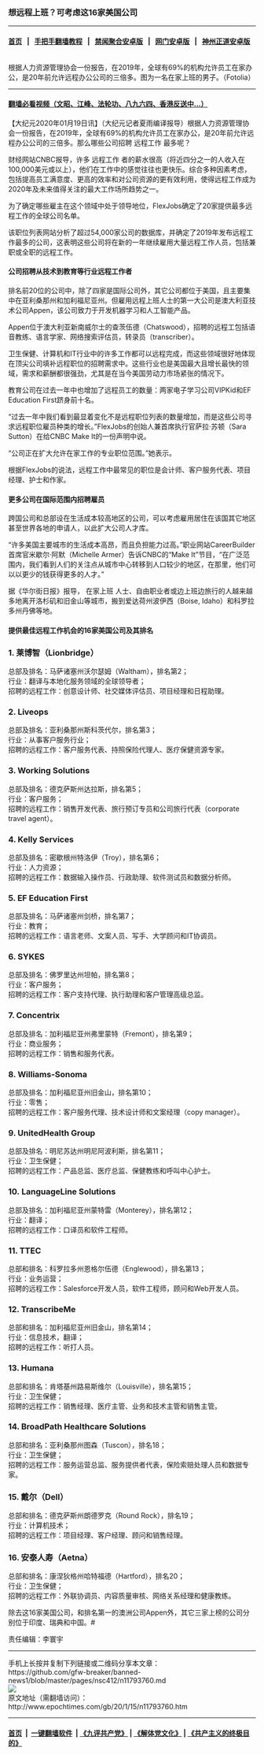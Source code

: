 ### 想远程上班？可考虑这16家美国公司
------------------------

#### [首页](https://github.com/gfw-breaker/banned-news1/blob/master/README.md) &nbsp;&nbsp;|&nbsp;&nbsp; [手把手翻墙教程](https://github.com/gfw-breaker/guides/wiki) &nbsp;&nbsp;|&nbsp;&nbsp; [禁闻聚合安卓版](https://github.com/gfw-breaker/bn-android) &nbsp;&nbsp;|&nbsp;&nbsp; [网门安卓版](https://github.com/oGate2/oGate) &nbsp;&nbsp;|&nbsp;&nbsp; [神州正道安卓版](https://github.com/SzzdOgate/update) 



<div><img alt="" class="aligncenter wp-post-image" src="http://i.epochtimes.com/assets/uploads/2017/02/Fotolia_63595930_Subscription_L-600x400.jpg"/>
<div class="red16 caption">
 <p>
  根据人力资源管理协会一份报告，在2019年，全球有69%的机构允许员工在家办公，是20年前允许远程办公公司的三倍多。图为一名在家上班的男子。（Fotolia）
 </p>
</div>
</div><hr/>

#### [翻墙必看视频（文昭、江峰、法轮功、八九六四、香港反送中...）](http://167.172.214.107/home.html)

<div><p>
 【大纪元2020年01月19日讯】（大纪元记者夏雨编译报导）根据人力资源管理协会一份报告，在2019年，全球有69%的机构允许员工在家办公，是20年前允许远程办公公司的三倍多。那么哪些公司招聘
 <ok href="http://www.epochtimes.com/gb/tag/%E8%BF%9C%E7%A8%8B%E5%B7%A5%E4%BD%9C.html">
  远程工作
 </ok>
 最多呢？
</p>
<p>
 财经网站CNBC报导，许多
 <ok href="http://www.epochtimes.com/gb/tag/%E8%BF%9C%E7%A8%8B%E5%B7%A5%E4%BD%9C.html">
  远程工作
 </ok>
 者的薪水很高（将近四分之一的人收入在100,000美元或以上），他们在工作中的感觉往往也更快乐。综合多种因素考虑，包括提高员工满意度、更高的效率和对公司资源的更有效利用，使得远程工作成为2020年及未来值得关注的最大工作场所趋势之一。
</p>
<p>
 为了确定哪些雇主在这个领域中处于领导地位，FlexJobs确定了20家提供最多远程工作的全球公司名单。
</p>
<p>
 该职位列表网站分析了超过54,000家公司的数据库，并确定了2019年发布远程工作最多的公司，这表明这些公司将在新的一年继续雇用大量远程工作人员，包括兼职或全职的远程工作。
</p>
<h4>
 公司招聘从技术到教育等行业远程工作者
</h4>
<p>
 排名前20位的公司中，除了四家是国际公司外，其它公司都位于美国，且主要集中在亚利桑那州和加利福尼亚州。但雇用远程上班人士的第一大公司是澳大利亚技术公司Appen，该公司致力于开发机器学习和人工智能产品。
</p>
<p>
 Appen位于澳大利亚新南威尔士的查茨伍德（Chatswood），招聘的远程工包括语音教练、语言学家、网络搜索评估员，转录员（transcriber）。
</p>
<p>
 卫生保健、计算机和IT行业中的许多工作都可以远程完成，而这些领域很好地体现在顶尖公司填补远程职位的招聘需求中。这些行业也是美国最大且增长最快的领域，需求和薪酬都很强劲，尤其是在当今美国劳动力市场紧张的情况下。
</p>
<p>
 教育公司在过去一年中也增加了远程员工的数量：两家电子学习公司VIPKid和EF Education First跻身前十名。
</p>
<p>
 “过去一年中我们看到最显着变化不是远程职位列表的数量增加，而是这些公司寻求远程职位雇员种类的增长。”FlexJobs的创始人兼首席执行官萨拉·苏顿（Sara Sutton）在给CNBC Make It的一份声明中说。
</p>
<p>
 “公司正在扩大允许在家工作的专业职位范围。”她表示。
</p>
<p>
 根据FlexJobs的说法，远程工作中最常见的职位是会计师、客户服务代表、项目经理、护士和作家。
</p>
<h4>
 更多公司在国际范围内招聘雇员
</h4>
<p>
 跨国公司和总部设在生活成本较高地区的公司，可以考虑雇用居住在该国其它地区甚至世界各地的申请人，以此扩大公司人才库。
</p>
<p>
 “许多美国主要城市的生活成本高昂，而且负担能力过高。”职业网站CareerBuilder首席官米歇尔·阿默（Michelle Armer）告诉CNBC的“Make It”节目，“在广泛范围内，我们看到人们的关注点从城市中心转移到人口较少的地区，在那里，他们可以以更少的钱获得更多的人才。”
</p>
<p>
 据《华尔街日报》报导，
 <ok href="http://www.epochtimes.com/gb/tag/%E5%9C%A8%E5%AE%B6%E4%B8%8A%E7%8F%AD.html">
  在家上班
 </ok>
 人士、自由职业者或边上班边旅行的人越来越多地离开洛杉矶和旧金山等城市，搬到爱达荷州波伊西（Boise, Idaho）和科罗拉多州丹佛等地。
</p>
<h4>
 提供最佳远程工作机会的16家美国公司及其排名
</h4>
<h3>
 1. 莱博智（Lionbridge）
</h3>
<p>
 总部及排名：马萨诸塞州沃尔瑟姆（Waltham），排名第2；
 <br/>
 行业：翻译与本地化服务领域的全球领导者；
 <br/>
 招聘的远程工作：创意设计师、社交媒体评估员、项目经理和日程助理。
</p>
<h3>
 2. Liveops
</h3>
<p>
 总部及排名：亚利桑那州斯科茨代尔，排名第3；
 <br/>
 行业：从事客户服务行业；
 <br/>
 招聘的远程工作：客户服务代表、持照保险代理人、医疗保健资源专家。
</p>
<h3>
 3. Working Solutions
</h3>
<p>
 总部及排名：德克萨斯州达拉斯，排名第5；
 <br/>
 行业：客户服务；
 <br/>
 招聘的远程工作：销售开发代表、旅行预订专员和公司旅行代表（corporate travel agent）。
</p>
<h3>
 4. Kelly Services
</h3>
<p>
 总部及排名：密歇根州特洛伊（Troy），排名第6；
 <br/>
 行业：人力资源；
 <br/>
 招聘的远程工作：数据输入操作员、行政助理、软件测试员和数据分析师。
</p>
<h3>
 5. EF Education First
</h3>
<p>
 总部及排名：马萨诸塞州剑桥，排名第7；
 <br/>
 行业：教育；
 <br/>
 招聘的远程工作：语言老师、文案人员、写手、大学顾问和IT协调员。
</p>
<h3>
 6. SYKES
</h3>
<p>
 总部及排名：佛罗里达州坦帕，排名第8；
 <br/>
 行业：客户服务；
 <br/>
 招聘的远程工作：客户支持代理、执行助理和客户管理高级总监。
</p>
<h3>
 7. Concentrix
</h3>
<p>
 总部及排名：加利福尼亚州弗里蒙特（Fremont），排名第9；
 <br/>
 行业：商业服务；
 <br/>
 招聘的远程工作：销售和服务代表。
</p>
<h3>
 8. Williams-Sonoma
</h3>
<p>
 总部及排名：加利福尼亚州旧金山，排名第10；
 <br/>
 行业：零售；
 <br/>
 招聘的远程工作：客户服务代理、技术设计师和文案经理（copy manager）。
</p>
<h3>
 9. UnitedHealth Group
</h3>
<p>
 总部及排名：明尼苏达州明尼阿波利斯，排名第11；
 <br/>
 行业：卫生保健；
 <br/>
 招聘的远程工作：产品总监、医疗总监、保健教练和呼叫中心护士。
</p>
<h3>
 10. LanguageLine Solutions
</h3>
<p>
 总部及排名：加利福尼亚州蒙特雷（Monterey），排名第12；
 <br/>
 行业：翻译；
 <br/>
 招聘的远程工作：口译员和软件工程师。
</p>
<h3>
 11. TTEC
</h3>
<p>
 总部和排名：科罗拉多州恩格尔伍德（Englewood），排名第13；
 <br/>
 行业：业务运营；
 <br/>
 招聘的远程工作：Salesforce开发人员，软件工程师，顾问和Web开发人员。
</p>
<h3>
 12. TranscribeMe
</h3>
<p>
 总部和排名：加利福尼亚州旧金山，排名第14；
 <br/>
 行业：信息技术，翻译；
 <br/>
 招聘的远程工作：听打人员。
</p>
<h3>
 13. Humana
</h3>
<p>
 总部和排名：肯塔基州路易斯维尔（Louisville），排名第15；
 <br/>
 行业：卫生保健；
 <br/>
 招聘的远程工作：销售经理、医疗主管、业务和技术主管和销售主管。
</p>
<h3>
 14. BroadPath Healthcare Solutions
</h3>
<p>
 总部和排名：亚利桑那州图森（Tuscon），排名18；
 <br/>
 行业：卫生保健；
 <br/>
 招聘的远程工作：服务运营总监、服务提供者代表，保险索赔处理人员和数据专家。
</p>
<h3>
 15. 戴尔（Dell）
</h3>
<p>
 总部和排名：德克萨斯州朗德罗克（Round Rock），排名19；
 <br/>
 行业：计算机技术；
 <br/>
 招聘的远程工作：项目经理、客户经理、顾问和销售经理。
</p>
<h3>
 16. 安泰人寿（Aetna）
</h3>
<p>
 总部和排名：康涅狄格州哈特福德（Hartford），排名20；
 <br/>
 行业：卫生保健；
 <br/>
 招聘的远程工作：外联协调员、内容质量审核、网络关系经理和健康教练。
</p>
<p>
 除去这16家美国公司，和排名第一的澳洲公司Appen外，其它三家上榜的公司分别位于印度、瑞典和中国。#
</p>
<p>
 责任编辑：李寰宇
</p>
</div>
<hr/>
手机上长按并复制下列链接或二维码分享本文章：<br/>
https://github.com/gfw-breaker/banned-news1/blob/master/pages/nsc412/n11793760.md <br/>
<a href='https://github.com/gfw-breaker/banned-news1/blob/master/pages/nsc412/n11793760.md'><img src='https://github.com/gfw-breaker/banned-news1/blob/master/pages/nsc412/n11793760.md.png'/></a> <br/>
原文地址（需翻墙访问）：http://www.epochtimes.com/gb/20/1/15/n11793760.htm


------------------------
#### [首页](https://github.com/gfw-breaker/banned-news1/blob/master/README.md) &nbsp;|&nbsp; [一键翻墙软件](https://github.com/gfw-breaker/nogfw/blob/master/README.md) &nbsp;| [《九评共产党》](https://github.com/gfw-breaker/9ping.md/blob/master/README.md#九评之一评共产党是什么) | [《解体党文化》](https://github.com/gfw-breaker/jtdwh.md/blob/master/README.md) | [《共产主义的终极目的》](https://github.com/gfw-breaker/gczydzjmd.md/blob/master/README.md)


<img src='http://gfw-breaker.win/banned-news/pages/nsc412/n11793760.md' width='0px' height='0px'/>